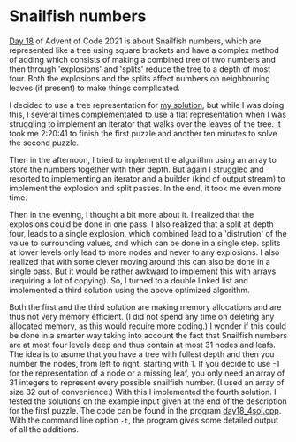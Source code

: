 # Snailfish numbers

[Day 18](https://adventofcode.com/2021/day/18) of Advent of Code 2021
is about Snailfish numbers, which are represented like a tree using
square brackets and have a complex method of adding which consists of
making a combined tree of two numbers and then through 'explosions' and
'splits' reduce the tree to a depth of most four. Both the explosions
and the splits affect numbers on neighbouring leaves (if present) to
make things complicated.

I decided to use a tree representation for [my solution](src/day18.cpp),
but while I was doing this, I several times complementated to use a flat
representation when I was struggling to implement an iterator that walks
over the leaves of the tree. It took me 2:20:41 to finish the first puzzle
and another ten minutes to solve the second puzzle.

Then in the afternoon, I tried to implement the algorithm using an array to
store the numbers together with their depth. But again I struggled and
resorted to implementing an iterator and a builder (kind of output stream)
to implement the explosion and split passes. In the end, it took me even more
time.

Then in the evening, I thought a bit more about it. I realized that the
explosions could be done in one pass. I also realized that a split at depth four,
leads to a single explosion, which combined lead to a 'distrution' of the
value to surrounding values, and which can be done in a single step. splits
at lower levels only lead to more nodes and never to any explosions. I also
realized that with some clever moving around this can also be done in a single
pass. But it would be rather awkward to implement this with arrays (requiring
a lot of copying). So, I turned to a double linked list and implemented a
third solution using the above optimized algorithm.

Both the first and the third solution are making memory allocations and are
thus not very memory efficient. (I did not spend any time on deleting any
allocated memory, as this would require more coding.) I wonder if this could
be done in a smarter way taking into account the fact that Snailfish numbers
are at most four levels deep and thus contain at most 31 nodes and leafs.
The idea is to asume that you have a tree with fullest depth and then you
number the nodes, from left to right, starting with 1. If you decide to use
-1 for the representation of a node or a missing leaf, you only need an
array of 31 integers to represent every possible snailfish number. (I used
an array of size 32 out of convenience.)  With this I implemented the
fourth solution. I tested the solutions on the example input given at the
end of the description for the first puzzle. The code can be found in the
program [day18_4sol.cpp](src/day18_4sol.cpp). With the command line option
`-t`, the program gives some detailed output of all the additions.
